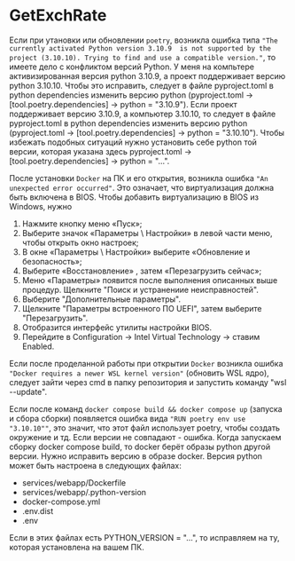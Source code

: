 # GetExchRate

Если при утановки или обновлении `poetry`, возникла ошибка типа `"The currently activated Python version 3.10.9 
is not supported by the project (3.10.10). Trying to find and use a compatible version."`, то имеете дело с конфликтом
версий Python.
У меня на компьтере активизированная версия python 3.10.9, а проект поддерживает версию python 3.10.10. 
Чтобы это исправить, следует в файле pyproject.toml в python dependencies изменить версию python 
(pyproject.toml -> [tool.poetry.dependencies] -> python = "3.10.9").
Если проект поддерживает версию 3.10.9, а компьютер 3.10.10, то следует в файле pyproject.toml в python dependencies 
изменить версию python (pyproject.toml -> [tool.poetry.dependencies] -> python = "3.10.10").
Чтобы избежать подобных ситуаций нужно установить себе python той версии, которая указана здесь 
pyproject.toml -> [tool.poetry.dependencies] -> python = "...".

После установки `Docker` на ПК и его открытия, возникла ошибка `"An unexpected error occurred"`. Это означает, 
что виртуализация должна быть включена в BIOS. Чтобы добавить виртуализацию в BIOS из Windows, нужно 
1. Нажмите кнопку меню «Пуск»; 
2. Выберите значок «Параметры \ Настройки» в левой части меню, чтобы открыть окно настроек; 
3. В окне «Параметры \ Настройки» выберите «Обновление и безопасность»;
4. Выберите «Восстановление» , затем «Перезагрузить сейчас»;
5. Меню «Параметры» появится после выполнения описанных выше процедур. Щелкните "Поиск и устранениие неисправностей".
6. Выберите "Дополнительные параметры".
7. Щелкните "Параметры встроенного ПО UEFI", затем выберите "Перезагрузить".
8. Отобразится интерфейс утилиты настройки BIOS.
9. Перейдите в Configuration -> Intel Virtual Technology -> ставим Enabled.


Если после проделанной работы при открытии `Docker` возникла ошибка `"Docker requires a newer WSL kernel version"`
(обновить WSL ядро), следует зайти через cmd в папку репозитория и запустить команду "wsl --update".

Если после команд `docker compose build && docker compose up` (запуска и сбора сборки) появляется ошибка вида 
`"RUN poetry env use "3.10.10""`, это значит, что этот файл использует poetry, чтобы создать окружение и тд. 
Если версии не совпадают - ошибка. Когда запускаем сборку docker compose build, то docker берёт образы python 
другой версии. Нужно исправить версию в образе docker. Версия python может быть настроена в следующих файлах:
- services/webapp/Dockerfile
- services/webapp/.python-version
- docker-compose.yml
- .env.dist
- .env


Если в этих файлах есть PYTHON_VERSION = "...", то исправляем на ту, которая установлена на вашем ПК.